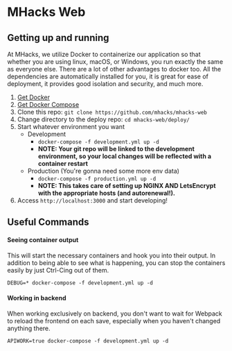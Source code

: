 # MHacks Web

## Getting up and running

At MHacks, we utilize Docker to containerize our application so that whether you are using linux, macOS, or Windows, you run exactly the same as everyone else. There are a lot of other advantages to docker too. All the dependencies are automatically installed for you, it is great for ease of deployment, it provides good isolation and security, and much more.

1. [Get Docker](https://docs.docker.com/engine/getstarted/step_one/#/step-1-get-docker)
2. [Get Docker Compose](https://docs.docker.com/compose/install/)
4. Clone this repo: `git clone https://github.com/mhacks/mhacks-web`
4. Change directory to the deploy repo: `cd mhacks-web/deploy/`
5. Start whatever environment you want
    - Development
        - `docker-compose -f development.yml up -d`
        - **NOTE: Your git repo will be linked to the development environment, so your local changes will be reflected with a container restart**
    - Production (You're gonna need some more env data)
        - `docker-compose -f production.yml up -d`
        - **NOTE: This takes care of setting up NGINX AND LetsEncrypt with the appropriate hosts (and autorenewal!).**
6. Access `http://localhost:3000` and start developing!

## Useful Commands

#### Seeing container output
This will start the necessary containers and hook you into their output. In addition to being able to see what is happening, you can stop the containers easily by just Ctrl-Cing out of them.

`DEBUG=* docker-compose -f development.yml up -d`

#### Working in backend
When working exclusively on backend, you don't want to wait for Webpack to reload the frontend on each save, especially when you haven't changed anything there.

`APIWORK=true docker-compose -f development.yml up -d`

